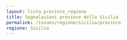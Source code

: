 ```yaml
---
layout: lista_province_regione
title: Segnalazioni province della Sicilia
permalink: /issues/regione/sicilia/province
regione: Sicilia
---
```


